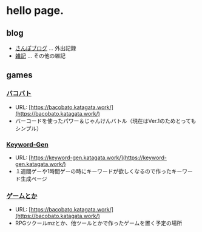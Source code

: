 # hello page.

## blog

- [さんぽブログ](https://sampo-blog.katagata.work) ... 外出記録
- [雑記](https://memo.katagata.work) ... その他の雑記

## games

### [バコバト](https://bacobato.katagata.work/)

- URL: [https://bacobato.katagata.work/](https://bacobato.katagata.work/)
- バーコードを使ったパワー＆じゃんけんバトル（現在はVer.1のためとってもシンプル）

### [Keyword-Gen](https://keyword-gen.katagata.work/)

- URL: [https://keyword-gen.katagata.work/](https://keyword-gen.katagata.work/)
- １週間ゲーや1時間ゲーの時にキーワードが欲しくなるので作ったキーワード生成ページ

### [ゲームとか](https://game.katagata.work/)

- URL: [https://bacobato.katagata.work/](https://bacobato.katagata.work/)
- RPGツクールmzとか、他ツールとかで作ったゲームを置く予定の場所

